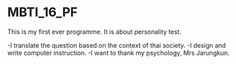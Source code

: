 # MBTI_16_PF
This is my first ever programme. It is about personality test.

-I translate the question based on the context of thai society.
-I design and write computer instruction.
-I want to thank my psychology, Mrs Jarungkun. 
